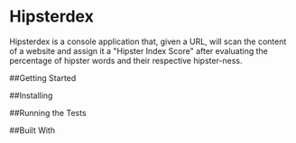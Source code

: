 # Hipsterdex

Hipsterdex is a console application that, given a URL, will scan the content of a website and assign it a "Hipster Index Score" after evaluating the percentage of hipster words and their respective hipster-ness. 

##Getting Started

##Installing

##Running the Tests

##Built With

